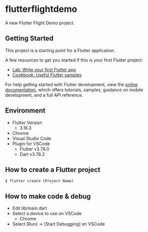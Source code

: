# flutterflightdemo

A new Flutter Flight Demo project.

## Getting Started

This project is a starting point for a Flutter application.

A few resources to get you started if this is your first Flutter project:

- [Lab: Write your first Flutter app](https://docs.flutter.dev/get-started/codelab)
- [Cookbook: Useful Flutter samples](https://docs.flutter.dev/cookbook)

For help getting started with Flutter development, view the
[online documentation](https://docs.flutter.dev/), which offers tutorials,
samples, guidance on mobile development, and a full API reference.

## Environment
- Flutter Version
    - 3.16.3
- Chrome
- Visual Studio Code
- Plugin for VSCode
    - Flutter v3.78.0
    - Dart v3.78.2

## How to create a Flutter project
```
$ flutter create (Project Name)
```

## How to make code & debug
- Edit lib/main.dart
- Select a device to use on VSCode
    - Chrome
- Select [Run] -> [Start Debugging] on VSCode